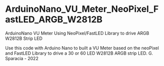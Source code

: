 # ArduinoNano_VU_Meter_NeoPixel_FastLED_ARGB_W2812B
ArduinoNano VU Meter Using NeoPixel/FastLED Library to drive ARGB W2812B Strip LED

Use this code with Arduino Nano to built a VU Meter based on the neoPixel and FastLED Library to drive a 30 or 60 LED W2812B ARGB strip LED.
G. Sparacia - 2022
